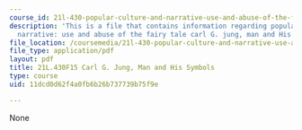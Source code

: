 ```yaml
---
course_id: 21l-430-popular-culture-and-narrative-use-and-abuse-of-the-fairy-tale-fall-2015
description: 'This is a file that contains information regarding popular culture and
  narrative: use and abuse of the fairy tale carl G. jung, man and His symbols.'
file_location: /coursemedia/21l-430-popular-culture-and-narrative-use-and-abuse-of-the-fairy-tale-fall-2015/11dcd0d62f4a0fb6b26b737739b75f9e_MIT21L_430F15_Carl.pdf
file_type: application/pdf
layout: pdf
title: 21L.430F15 Carl G. Jung, Man and His Symbols
type: course
uid: 11dcd0d62f4a0fb6b26b737739b75f9e

---
```

None